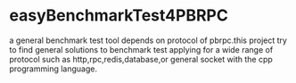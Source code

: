 easyBenchmarkTest4PBRPC
=======================

a general benchmark test tool depends on protocol of pbrpc.this project try to find general solutions to benchmark test applying for a wide range of protocol such as http,rpc,redis,database,or general socket with the cpp programming language.
